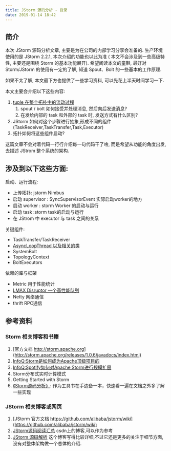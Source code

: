 ```yaml
---
title: JStorm 源码分析 - 目录
date: 2019-01-14 18:42
---
```


## 简介

本次 JStorm 源码分析文章, 主要是为在公司的内部学习分享会准备的. 
生产环境使用的是 JStorm 2.2.1, 本次介绍的功能也以此为准 ( 本文不会涉及到一些高级特性, 主要还是围绕 Storm 的基本功能展开). 希望阅读本文的童鞋, 最好对 Storm/JStorm 的使用有一定的了解, 知道 Spout、Bolt 的一些基本的工作原理. 

如果不太了解, 本文最下方也提供了一些学习资料, 可以先花上半天时间学习一下.

本文主要会介绍以下这些内容:
1. [tuple 在整个拓扑中的流动过程](lean-jstorm-source-code-01)
    1. spout / bolt 如何接受并处理消息, 然后向后发送消息?
    2. 在发给内部的 task 和外部的 task 时, 发送方式有什么区别?
2. JStorm 如何对这个步骤进行抽象,形成不同的组件(TaskReceiver,TaskTransfer,Task,Executor)
3. 拓扑如何将这些组件启动?

这篇文章不会对着代码一行行介绍每一句代码干了啥, 而是希望从功能的角度出发, 去描述 JStrom 整个系统的架构.


## 涉及到以下这些方面:

启动、运行流程:
- 上传拓扑: jstorm Nimbus
- 启动 supervisor : SyncSupervisorEvent 实际启动worker的地方
- 启动 worker : storm Worker 的启动与运行
- 启动 task :storm task的启动与运行
- 在 JStrom 中 executor 与 task 之间的关系

关键组件:
- TaskTransfer/TaskReceiver
- [AsyncLoopThread 以及相关的类](lean-jstorm-AsyncLoopThread)
- SystemBolt
- TopologyContext
- BoltExecutors

依赖的库与框架
- Metric 用于性能统计
- [LMAX Disruptor 一个高性能队列](lean-jstorm-source-queue)
- Netty 网络通信
- thrift RPC通信

## 参考资料

### Storm 相关博客和书籍
1. [官方文档 http://storm.apache.org](http://storm.apache.org/releases/1.0.6/javadocs/index.html)
2. [InfoQ:Storm是如何成为Apache顶级项目的](http://www.infoq.com/cn/news/2014/10/storm-apache-top-level-project)
3. [InfoQ:Spotify如何对Apache Storm进行规模扩展](http://www.infoq.com/cn/articles/how-spotify-scales-apache-storm)
4. Storm分布式实时计算模式 
2. Getting Started with Storm 
3. [《Storm源码分析》](http://book.douban.com/subject/26115707/): 作为工具书在手边备一本，快速看一遍在文档之外多了解一些实现 

### JStorm 相关博客或网页 
1. [JStorm 官方文档 https://github.com/alibaba/jstorm/wiki](https://github.com/alibaba/jstorm/wiki)
2. [JStorm源码阅读汇总](https://blog.csdn.net/tjq980303/article/details/81806609) csdn上的博客,可以作为参考
2. [JStorm 源码解析](https://hk.saowen.com/source/site/www_zhenchao_org) 这个博客写得比较详细,不过它还是更多的关注于细节方面,没有对整体架构做一个总体的介绍.



